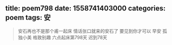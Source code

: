title: poem798
date: 1558741403000
categories: poem
tags: 安
---
> 安石再也不是那个甫一起床
情话张口就来的安石了
要见到你才可以
早安
孤独小美
格致别趣
六点起床第798天 迟到78天